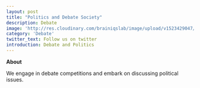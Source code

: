 ```yaml
---
layout: post
title: "Politics and Debate Society"
description: Debate
image: 'http://res.cloudinary.com/brainiqslab/image/upload/v1523429047/politics_gh6nzg.png'
category: 'Debate'
twitter_text: Follow us on twitter
introduction: Debate and Politics
---
```


**About**

We engage in debate competitions and embark on discussing political issues.
